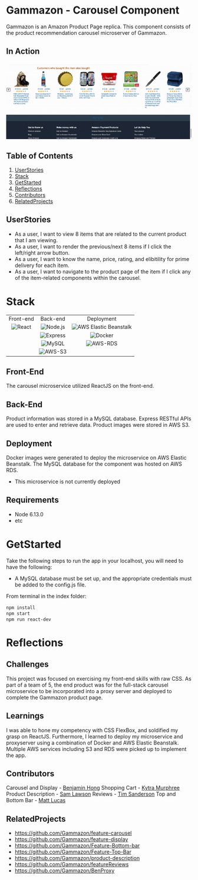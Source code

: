 # Gammazon - Carousel Component
Gammazon is an Amazon Product Page replica. This component consists of the product recommendation carousel microserver of Gammazon.

## In Action
![Carousel](./carousel.gif)
  
## Table of Contents
1. [UserStories](#userstories)
2. [Stack](#stack)
3. [GetStarted](#getstarted)
4. [Reflections](#reflections)
6. [Contributors](#contributors)
7. [RelatedProjects](#relatedprojects)

## UserStories
- As a user, I want to view 8 items that are related to the current product that I am viewing.
- As a user, I want to render the previous/next 8 items if I click the left/right arrow button.
- As a user, I want to know the name, price, rating, and elibitility for prime delivery for each item.
- As a user, I want to navigate to the product page of the item if I click any of the item-related components within the carousel.

# Stack

<table>
  <tr>
  </tr>
  <tr>
    <td align="center">Front-end</td>
    <td align="center">Back-end</td>
    <td align="center">Deployment</td>
  </tr>
  <tr>
    <td align="center"><img src="https://upload.wikimedia.org/wikipedia/commons/thumb/a/a7/React-icon.svg/1280px-React-icon.svg.png" alt="React" title="React" width="80px"/></td>
    <td align="center"><img src="https://www.brandeps.com/logo-download/N/Node-JS-logo-vector-01.svg" alt="Node.js" title="Node.js" width="80px"/></td>
    <td align="center"><img src="https://miro.medium.com/max/736/1*Fd6rk1k1FHPZcg4aK_OXtQ.png" alt="AWS Elastic Beanstalk" title="AWS Elastic Beanstalk" width="80px"/></td>
  </tr>
  <tr>
    <td align="center"></td>
    <td align="center"><img src="https://buttercms.com/static/images/tech_banners/ExpressJS.png" alt="Express" title="Express" width="60px"/></td>
    <td align="center"><img src="https://www.docker.com/sites/default/files/d8/2019-07/vertical-logo-monochromatic.png" alt="Docker" title="Docker" width="80px"/></td>
  </tr>
  <tr>
  <td align="center"></td>
    <td align="center"><img src="https://seeklogo.net/wp-content/uploads/2012/03/mysql-vector1.jpg" alt="MySQL" title="MySQL" width="80px"/></td>
    <td align="center"><img src="https://i2.wp.com/sysadminxpert.com/wp-content/uploads/2017/09/rds-logo.jpg?fit=313%2C200&ssl=1" alt="AWS-RDS" title="AWS-RDS" width="80px"/></td>
  </tr>
  <tr>
  <td align="center"></td>
    <td align="center"><img src="https://i0.wp.com/codeandcoffee.us/wp-content/uploads/2018/07/s3.png?fit=387%2C375" alt="AWS-S3" title="AWS-S3" width="80px"/></td>
    <td align="center"></td>
  </tr>
</table>

## Front-End
The carousel microservice utilized ReactJS on the front-end.

## Back-End 
Product information was stored in a MySQL database. Express RESTful APIs are used to enter and retrieve data. Product images were stored in AWS S3.

## Deployment
Docker images were generated to deploy the microservice on AWS Elastic Beanstalk. The MySQL database for the component was hosted on AWS RDS.

* This microservice is not currently deployed

## Requirements
- Node 6.13.0
- etc

# GetStarted
Take the following steps to run the app in your localhost, you will need to have the following:
- A MySQL database must be set up, and the appropriate credentials must be added to the config.js file.

From terminal in the index folder:
```
npm install
npm start
npm run react-dev
```

# Reflections

## Challenges
This project was focused on exercising my front-end skills with raw CSS. As part of a team of 5, the end product was for the full-stack carousel microservice to be incorporated into a proxy server and deployed to complete the Gammazon product page.

## Learnings
I was able to hone my competency with CSS FlexBox, and soldified my grasp on ReactJS. Furthermore, I learned to deploy my microservice and proxyserver using a combination of Docker and AWS Elastic Beanstalk. Multiple AWS services including S3 and RDS were picked up to implement the app.

## Contributors
Carousel and Display - [Benjamin Hong](https://github.com/bhong35)
Shopping Cart - [Kytra Murphree](https://github.com/KytraScript)
Product Description - [Sam Lawson](https://github.com/samlawson355)
Reviews - [Tim Sanderson](https://github.com/timsand)
Top and Bottom Bar - [Matt Lucas](https://github.com/mlucas24)

## RelatedProjects
  - https://github.com/Gammazon/feature-carousel
  - https://github.com/Gammazon/feature-display
  - https://github.com/Gammazon/Feature-Bottom-bar
  - https://github.com/Gammazon/Feature-Top-Bar
  - https://github.com/Gammazon/product-description
  - https://github.com/Gammazon/featureReviews
  - https://github.com/Gammazon/BenProxy